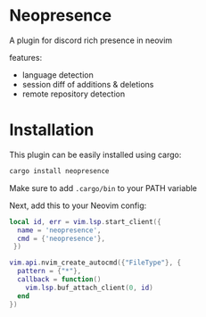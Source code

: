 
# Neopresence

A plugin for discord rich presence in neovim

features:
* language detection
* session diff of additions & deletions
* remote repository detection

# Installation

This plugin can be easily installed using cargo:
```bash
cargo install neopresence
```

Make sure to add `.cargo/bin` to your PATH variable

Next, add this to your Neovim config:
```lua
local id, err = vim.lsp.start_client({
  name = 'neopresence',
  cmd = {'neopresence'},
 })

vim.api.nvim_create_autocmd({"FileType"}, {
  pattern = {"*"},
  callback = function()
    vim.lsp.buf_attach_client(0, id) 
  end
})
```

